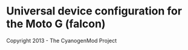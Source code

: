 Universal device configuration for the Moto G (falcon)
===============================

Copyright 2013 - The CyanogenMod Project
